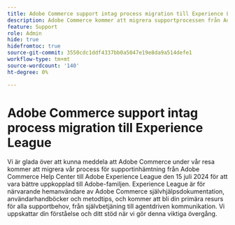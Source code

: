 ```yaml
---
title: Adobe Commerce support intag process migration till Experience League
description: Adobe Commerce kommer att migrera supportprocessen från Adobe Commerce Help Center till Adobe Experience League den 15 juli 2024. Experience League kommer att bli din primära resurs för alla supportbehov, från självbetjäning till agentdriven kommunikation.
feature: Support
role: Admin
hide: true
hidefromtoc: true
source-git-commit: 3550cdc1ddf4337bb0a5047e19e8da9a514defe1
workflow-type: tm+mt
source-wordcount: '140'
ht-degree: 0%

---
```



# Adobe Commerce support intag process migration till Experience League

Vi är glada över att kunna meddela att Adobe Commerce under vår resa kommer att migrera vår process för supportinhämtning från Adobe Commerce Help Center till Adobe Experience League den 15 juli 2024 för att vara bättre uppkopplad till Adobe-familjen. Experience League är för närvarande hemanvändare av Adobe Commerce självhjälpsdokumentation, användarhandböcker och metodtips, och kommer att bli din primära resurs för alla supportbehov, från självbetjäning till agentdriven kommunikation. Vi uppskattar din förståelse och ditt stöd när vi gör denna viktiga övergång.
